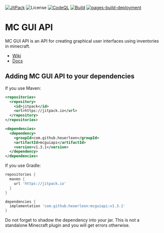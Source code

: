 [![JitPack](https://jitpack.io/v/heuerleon/mcguiapi.svg)](https://jitpack.io/#heuerleon/mcguiapi)
![License](https://img.shields.io:/github/license/heuerleon/mcguiapi)
[![CodeQL](https://github.com/heuerleon/mcguiapi/actions/workflows/codeql-analysis.yml/badge.svg?branch=master)](https://github.com/heuerleon/mcguiapi/actions/workflows/codeql-analysis.yml)
[![Build](https://github.com/heuerleon/mcguiapi/actions/workflows/build.yml/badge.svg?branch=master)](https://github.com/heuerleon/mcguiapi/actions/workflows/build.yml)
[![pages-build-deployment](https://github.com/heuerleon/mcguiapi/actions/workflows/pages/pages-build-deployment/badge.svg?branch=master)](https://github.com/heuerleon/mcguiapi/actions/workflows/pages/pages-build-deployment)
# MC GUI API
MC GUI API is an API for creating graphical user interfaces using inventories in minecraft.
- [Wiki](https://github.com/heuerleon/mcguiapi/wiki)
- [Docs](https://heuerleon.github.io/mcguiapi/)

## Adding MC GUI API to your dependencies
If you use Maven:
```xml
<repositories>
  <repository>
    <id>jitpack</id>
    <url>https://jitpack.io</url>
  </repository>
</repositories>

<dependencies>
  <dependency>
    <groupId>com.github.heuerleon</groupId>
    <artifactId>mcguiapi</artifactId>
    <version>v1.3.1</version>
  </dependency>
</dependencies>
```

If you use Gradle:
```groovy
repositories {
  maven {
    url 'https://jitpack.io'
  }
}

dependencies {
  implementation 'com.github.heuerleon:mcguiapi:v1.3.1'
}
```

Do not forget to shadow the dependency into your jar. This is not a standalone Minecraft plugin and you will get errors otherwise.
